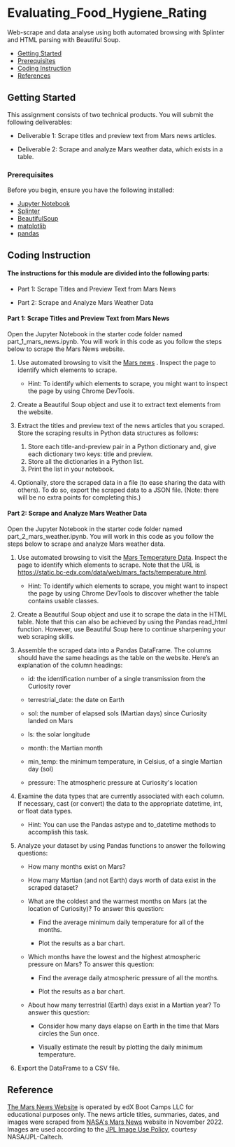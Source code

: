 # Evaluating_Food_Hygiene_Rating

Web-scrape and data analyse using both automated browsing with Splinter and HTML parsing with Beautiful Soup.

- [Getting Started](#getting-started)
- [Prerequisites](#Prerequisites)
- [Coding Instruction](#Coding-Instruction)
- [References](#references)

## Getting Started

This assignment consists of two technical products. You will submit the following deliverables:

- Deliverable 1: Scrape titles and preview text from Mars news articles.
       
- Deliverable 2: Scrape and analyze Mars weather data, which exists in a table.

### Prerequisites
Before you begin, ensure you have the following installed:

- [Jupyter Notebook](https://jupyter.org/)
- [Splinter](https://pypi.org/project/splinter/)
- [BeautifulSoup](https://pypi.org/project/BeautifulSoup/)
- [matplotlib](https://pypi.org/project/matplotlib/)
- [pandas](https://pypi.org/project/pandas/)


## Coding Instruction

#### The instructions for this module are divided into the following parts:

* Part 1: Scrape Titles and Preview Text from Mars News
  
* Part 2: Scrape and Analyze Mars Weather Data
  
#### Part 1: Scrape Titles and Preview Text from Mars News

Open the Jupyter Notebook in the starter code folder named part_1_mars_news.ipynb. You will work in this code as you follow the steps below to scrape the Mars News website.

1. Use automated browsing to visit the [Mars news](https://static.bc-edx.com/data/web/mars_news/index.html) . Inspect the page to identify which elements to scrape.
    
   - Hint: To identify which elements to scrape, you might want to inspect the page by using Chrome DevTools.
    
2. Create a Beautiful Soup object and use it to extract text elements from the website.
    
3. Extract the titles and preview text of the news articles that you scraped. Store the scraping results in Python data structures as follows:
    
   1. Store each title-and-preview pair in a Python dictionary and, give each dictionary two keys: title and preview.
   2. Store all the dictionaries in a Python list.
   3. Print the list in your notebook.
    
4. Optionally, store the scraped data in a file (to ease sharing the data with others). To do so, export the scraped data to a JSON file. (Note: there will be no extra points for completing this.)

#### Part 2: Scrape and Analyze Mars Weather Data

Open the Jupyter Notebook in the starter code folder named part_2_mars_weather.ipynb. You will work in this code as you follow the steps below to scrape and analyze Mars weather data.

1. Use automated browsing to visit the [Mars Temperature Data](https://static.bc-edx.com/data/web/mars_facts/temperature.html). Inspect the page to identify which elements to scrape. Note that the URL is https://static.bc-edx.com/data/web/mars_facts/temperature.html.
    
   - Hint: To identify which elements to scrape, you might want to inspect the page by using Chrome DevTools to discover whether the table contains usable classes.
    
2. Create a Beautiful Soup object and use it to scrape the data in the HTML table. Note that this can also be achieved by using the Pandas read_html function. However, use Beautiful Soup here to continue sharpening your web scraping skills.
    
3. Assemble the scraped data into a Pandas DataFrame. The columns should have the same headings as the table on the website. Here’s an explanation of the column headings:
    
   - id: the identification number of a single transmission from the Curiosity rover
       
   - terrestrial_date: the date on Earth
       
   - sol: the number of elapsed sols (Martian days) since Curiosity landed on Mars
       
   - ls: the solar longitude
       
   - month: the Martian month
       
   - min_temp: the minimum temperature, in Celsius, of a single Martian day (sol)
       
   - pressure: The atmospheric pressure at Curiosity's location
    
5. Examine the data types that are currently associated with each column. If necessary, cast (or convert) the data to the appropriate datetime, int, or float data types.
    
   - Hint: You can use the Pandas astype and to_datetime methods to accomplish this task.
    
6. Analyze your dataset by using Pandas functions to answer the following questions:
    
   - How many months exist on Mars?
           
   - How many Martian (and not Earth) days worth of data exist in the scraped dataset?
           
   - What are the coldest and the warmest months on Mars (at the location of Curiosity)? To answer this question:
     
       - Find the average minimum daily temperature for all of the months.
         
       - Plot the results as a bar chart.
                
    - Which months have the lowest and the highest atmospheric pressure on Mars? To answer this question:
           
       - Find the average daily atmospheric pressure of all the months.
    
       - Plot the results as a bar chart.
                
    - About how many terrestrial (Earth) days exist in a Martian year? To answer this question:
           
       - Consider how many days elapse on Earth in the time that Mars circles the Sun once.
        
       - Visually estimate the result by plotting the daily minimum temperature.
    
7. Export the DataFrame to a CSV file.

## Reference 

[The Mars News Website](https://static.bc-edx.com/data/web/mars_news/index.html) is operated by edX Boot Camps LLC for educational purposes only. The news article titles, summaries, dates, and images were scraped from [NASA's Mars News](https://mars.nasa.gov/) website in November 2022. Images are used according to the [JPL Image Use Policy](https://www.jpl.nasa.gov/jpl-image-use-policy), courtesy NASA/JPL-Caltech.


